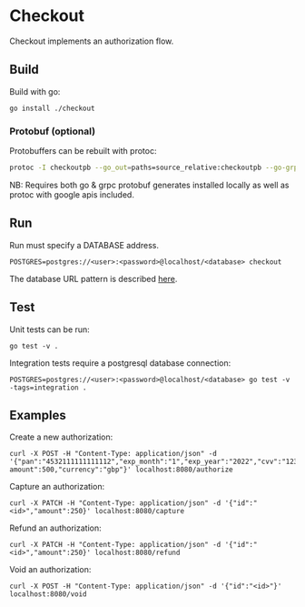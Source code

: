 Checkout
===

Checkout implements an authorization flow.

Build
---

Build with go:
```
go install ./checkout
```

### Protobuf (optional)

Protobuffers can be rebuilt with protoc:
```sh
protoc -I checkoutpb --go_out=paths=source_relative:checkoutpb --go-grpc_out=paths=source_relative:checkoutpb checkoutpb/checkout.proto
```
NB: Requires both go & grpc protobuf generates installed locally as well as protoc with google apis included.

Run
---

Run must specify a DATABASE address.
```
POSTGRES=postgres://<user>:<password>@localhost/<database> checkout
```
The database URL pattern is described [here](https://gocloud.dev/howto/sql/).

Test
---

Unit tests can be run:
```
go test -v .
```

Integration tests require a postgresql database connection:
```
POSTGRES=postgres://<user>:<password>@localhost/<database> go test -v -tags=integration .
```

Examples
---

Create a new authorization:
```
curl -X POST -H "Content-Type: application/json" -d '{"pan":"4532111111111112","exp_month":"1","exp_year":"2022","cvv":"123","
amount":500,"currency":"gbp"}' localhost:8080/authorize
```

Capture an authorization:
```
curl -X PATCH -H "Content-Type: application/json" -d '{"id":"<id>","amount":250}' localhost:8080/capture
```

Refund an authorization:
```
curl -X PATCH -H "Content-Type: application/json" -d '{"id":"<id>","amount":250}' localhost:8080/refund
```

Void an authorization:
```
curl -X POST -H "Content-Type: application/json" -d '{"id":"<id>"}' localhost:8080/void
```
